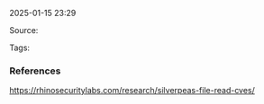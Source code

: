 
2025-01-15 23:29

Source: 

Tags: 




### References
https://rhinosecuritylabs.com/research/silverpeas-file-read-cves/